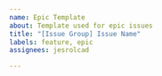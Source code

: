 ```yaml
---
name: Epic Template
about: Template used for epic issues
title: "[Issue Group] Issue Name"
labels: feature, epic
assignees: jesrolcad

---
```



